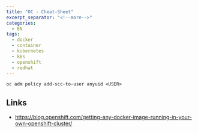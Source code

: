 ```yaml
---
title: "OC - Cheat-Sheet"
excerpt_separator: "<!--more-->"
categories:
  - EN
tags:
  - docker
  - container
  - kubernetes
  - k8s
  - openshift
  - redhat
---
```




```
oc adm policy add-scc-to-user anyuid <USER>
```



## Links

* https://blog.openshift.com/getting-any-docker-image-running-in-your-own-openshift-cluster/



